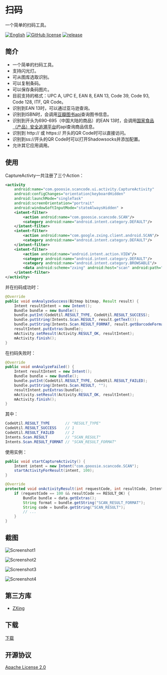 # 扫码

一个简单的扫码工具。

[![English](https://img.shields.io/badge/readme-%E4%B8%AD%E6%96%87%E7%89%88-brightgreen.svg?style=flat-square)](/README_EN.md) [![GitHub license](https://img.shields.io/badge/license-Apache%202-blue.svg?style=flat-square)](/LICENSE) [![release](https://img.shields.io/github/release/gooosie/ScanCode.svg?style=flat-square)](https://github.com/gooosie/ScanCode/releases)

## 简介

- 一个简单的扫码工具。
- 支持闪光灯。
- 可从图库选取识别。
- 可以复制条码。
- 可以保存条码图片。
- 目前支持的格式：UPC A, UPC E, EAN 8, EAN 13, Code 39, Code 93, Code 128, ITF, QR Code。
- 识别到EAN 13时，可以通过亚马逊查询。
- 识别到ISBN时，会调用[豆瓣图书api](https://developers.douban.com/wiki/?title=book_v2#get_isbn_book)查询图书信息。
- 识别到开头为690-695（中国大陆的商品）的EAN 13时，会调用[国家食品（产品）安全追溯平台](http://www.chinatrace.org/)的api查询商品信息。
- 识别到 http:// 或 https:// 开头的QR Code时可以直接访问。
- 识别到ss://开头的QR Code时可以打开Shadowsocks并添加配置。
- 允许其它应用调用。

## 使用

CaptureActivty一共注册了三个Action：

```xml
<activity
    android:name="com.gooosie.scancode.ui.activity.CaptureActivity"
    android:configChanges="orientation|keyboardHidden"
    android:launchMode="singleTask"
    android:screenOrientation="portrait"
    android:windowSoftInputMode="stateAlwaysHidden" >
    <intent-filter>
        <action android:name="com.gooosie.scancode.SCAN"/>
        <category android:name="android.intent.category.DEFAULT"/>
    </intent-filter>
    <intent-filter>
        <action android:name="com.google.zxing.client.android.SCAN"/>
        <category android:name="android.intent.category.DEFAULT"/>
    </intent-filter>
    <intent-filter>
        <action android:name="android.intent.action.VIEW"/>
        <category android:name="android.intent.category.DEFAULT"/>
        <category android:name="android.intent.category.BROWSABLE"/>
        <data android:scheme="zxing" android:host="scan" android:path="/"/>
    </intent-filter>
</activity>
```

并在扫码成功时：

```java
@Override
public void onAnalyzeSuccess(Bitmap bitmap, Result result) {
    Intent resultIntent = new Intent();
    Bundle bundle = new Bundle();
    bundle.putInt(CodeUtil.RESULT_TYPE, CodeUtil.RESULT_SUCCESS);
    bundle.putString(Intents.Scan.RESULT, result.getText());
    bundle.putString(Intents.Scan.RESULT_FORMAT, result.getBarcodeFormat().name());
    resultIntent.putExtras(bundle);
    mActivity.setResult(Activity.RESULT_OK, resultIntent);
    mActivity.finish();
}
```

在扫码失败时：

```java
@Override
public void onAnalyzeFailed() {
    Intent resultIntent = new Intent();
    Bundle bundle = new Bundle();
    bundle.putInt(CodeUtil.RESULT_TYPE, CodeUtil.RESULT_FAILED);
    bundle.putString(Intents.Scan.RESULT, "");
    resultIntent.putExtras(bundle);
    mActivity.setResult(Activity.RESULT_OK, resultIntent);
    mActivity.finish();
}
```

其中：

```java
CodeUtil.RESULT_TYPE       // "RESULT_TYPE"
CodeUtil.RESULT_SUCCESS    // 1
CodeUtil.RESULT_FAILED     // 2
Intents.Scan.RESULT        // "SCAN_RESULT"
Intents.Scan.RESULT_FORMAT // "SCAN_RESULT_FORMAT"
```

使用实例：

```java
public void startCaptureActivity() {
    Intent intent = new Intent("com.gooosie.scancode.SCAN");
    startActivityForResult(intent, 100);
}

@Override
protected void onActivityResult(int requestCode, int resultCode, Intent data) {
    if (requestCode == 100 && resultCode == RESULT_OK) {
        Bundle bundle = data.getExtras();
        String format = bundle.getString("SCAN_RESULT_FORMAT");
        String code = bundle.getString("SCAN_RESULT");   
        // ...
    }
}
```

## 截图

![Screenshot1](/docs/Screenshot_1.png)

![Screenshot2](/docs/Screenshot_2.png)

![Screenshot3](/docs/Screenshot_3.png)

![Screenshot4](/docs/Screenshot_4.png)

## 第三方库

- [ZXing](https://github.com/zxing/zxing)

## 下载

[下载](https://github.com/gooosie/ScanCode/releases)

## 开源协议

[Apache License 2.0](/LICENSE)
